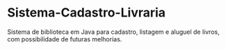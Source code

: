 # Sistema-Cadastro-Livraria
Sistema de biblioteca em Java para cadastro, listagem e aluguel de livros, com possibilidade de futuras melhorias.

